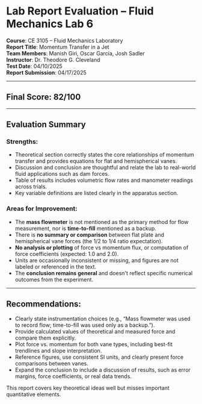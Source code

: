 # Lab Report Evaluation – Fluid Mechanics Lab 6

**Course**: CE 3105 – Fluid Mechanics Laboratory  
**Report Title**: Momentum Transfer in a Jet  
**Team Members**: Manish Giri, Oscar Garcia, Josh Sadler  
**Instructor**: Dr. Theodore G. Cleveland  
**Test Date**: 04/10/2025  
**Report Submission**: 04/17/2025  

---

## Final Score: **82/100**

---

## Evaluation Summary

### Strengths:
- Theoretical section correctly states the core relationships of momentum transfer and provides equations for flat and hemispherical vanes.
- Discussion and conclusion are thoughtful and relate the lab to real-world fluid applications such as dam forces.
- Table of results includes volumetric flow rates and manometer readings across trials.
- Key variable definitions are listed clearly in the apparatus section.

### Areas for Improvement:
- The **mass flowmeter** is not mentioned as the primary method for flow measurement, nor is **time-to-fill** mentioned as a backup.
- There is **no summary or comparison** between flat plate and hemispherical vane forces (the 1/2 to 1/4 ratio expectation).
- **No analysis or plotting** of force vs momentum flux, or computation of force coefficients (expected: 1.0 and 2.0).
- Units are occasionally inconsistent or missing, and figures are not labeled or referenced in the text.
- The **conclusion remains general** and doesn't reflect specific numerical outcomes from the experiment.

---

## Recommendations:
- Clearly state instrumentation choices (e.g., “Mass flowmeter was used to record flow; time-to-fill was used only as a backup.”).
- Provide calculated values of theoretical and measured force and compare them explicitly.
- Plot force vs. momentum for both vane types, including best-fit trendlines and slope interpretation.
- Reference figures, use consistent SI units, and clearly present force comparisons between vanes.
- Expand the conclusion to include a discussion of results, such as error margins, force coefficients, or real data trends.

This report covers key theoretical ideas well but misses important quantitative elements. 

